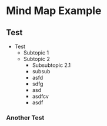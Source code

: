 # Mind Map Example

## Test

- Test
  - Subtopic 1
  - Subtopic 2
    - Subsubtopic 2.1
    - subsub
    - asfd
    - sdfg
    - asd
    - asdfcv
    - asdf

### Another Test